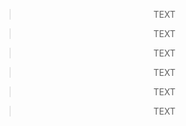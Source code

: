 <blockquote align="center">
  TEXT
</blockquote>

<blockquote align="center">
  <p>
    TEXT
  </p>
</blockquote>

> <p align="center">
>   TEXT
> </p>

<blockquote align="center">
  TEXT
</blockquote>

<blockquote align="center">
  <p>
    TEXT
  </p>
</blockquote>

<blockquote>
  <p align="center">
    TEXT
  </p>
</blockquote>